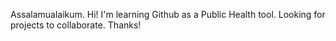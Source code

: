 Assalamualaikum.<nb>
Hi!<nb>
I'm learning Github as a Public Health tool.<nb>
Looking for projects to collaborate.<nb>
Thanks!<nb>

<!--
**ZhafirZulkifli/ZhafirZulkifli** is a ✨ _special_ ✨ repository because its `README.md` (this file) appears on your GitHub profile.

Here are some ideas to get you started:

- 🔭 I’m currently working on ...
- 🌱 I’m currently learning ...
- 👯 I’m looking to collaborate on ...
- 🤔 I’m looking for help with ...
- 💬 Ask me about ...
- 📫 How to reach me: ...
- 😄 Pronouns: ...
- ⚡ Fun fact: ...
-->
